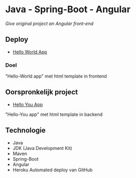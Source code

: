 # Java - Spring-Boot - Angular
*Give original project an Angular front-end* 

## Deploy

- [Hello World App](https://hello-world-springboot-angular-4c27e1e21141.herokuapp.com)

### Doel
"Hello-World app" met html template in frontend

## Oorspronkelijk project

- [Hello You App](https://hello-you-springboot-2908d926200a.herokuapp.com)
  
"Hello-You app" met html template in backend

## Technologie

- Java
- JDK (Java Development Kit)
- Maven
- Spring-Boot
- Angular
- Heroku Automated deploy van GitHub
